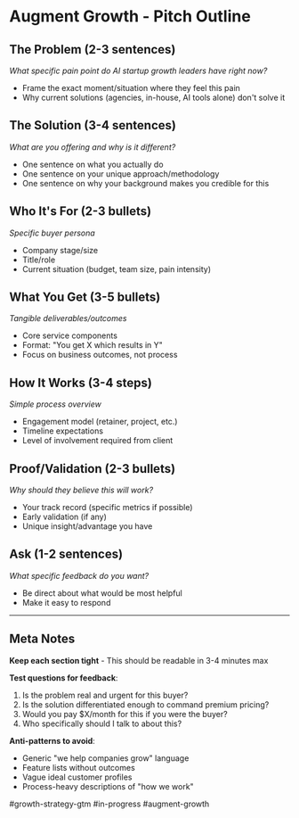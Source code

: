 # Augment Growth - Pitch Outline

## The Problem (2-3 sentences)
*What specific pain point do AI startup growth leaders have right now?*
- Frame the exact moment/situation where they feel this pain
- Why current solutions (agencies, in-house, AI tools alone) don't solve it

## The Solution (3-4 sentences)
*What are you offering and why is it different?*
- One sentence on what you actually do
- One sentence on your unique approach/methodology
- One sentence on why your background makes you credible for this

## Who It's For (2-3 bullets)
*Specific buyer persona*
- Company stage/size
- Title/role
- Current situation (budget, team size, pain intensity)

## What You Get (3-5 bullets)
*Tangible deliverables/outcomes*
- Core service components
- Format: "You get X which results in Y"
- Focus on business outcomes, not process

## How It Works (3-4 steps)
*Simple process overview*
- Engagement model (retainer, project, etc.)
- Timeline expectations
- Level of involvement required from client

## Proof/Validation (2-3 bullets)
*Why should they believe this will work?*
- Your track record (specific metrics if possible)
- Early validation (if any)
- Unique insight/advantage you have

## Ask (1-2 sentences)
*What specific feedback do you want?*
- Be direct about what would be most helpful
- Make it easy to respond

---

## Meta Notes

**Keep each section tight** - This should be readable in 3-4 minutes max

**Test questions for feedback**:
1. Is the problem real and urgent for this buyer?
2. Is the solution differentiated enough to command premium pricing?
3. Would you pay $X/month for this if you were the buyer?
4. Who specifically should I talk to about this?

**Anti-patterns to avoid**:
- Generic "we help companies grow" language
- Feature lists without outcomes
- Vague ideal customer profiles
- Process-heavy descriptions of "how we work"

#growth-strategy-gtm #in-progress #augment-growth

